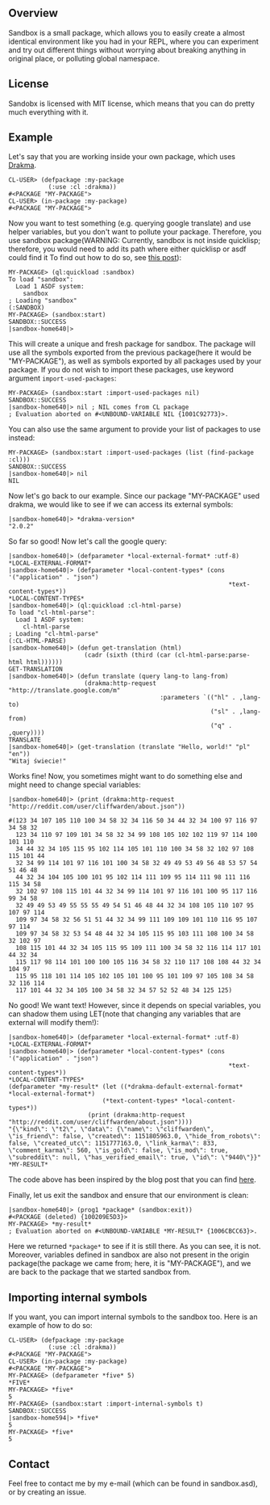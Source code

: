 Overview
--------

Sandbox is a small package, which allows you to easily create a almost identical
environment like you had in your REPL, where you can experiment and try out different
things without worrying about breaking anything in original place, or polluting
global namespace.

License
--------

Sandobx is licensed with MIT license, which means that you can do pretty much everything with it.


Example
--------

Let's say that you are working inside your own package, which uses [Drakma](http://www.weitz.de/drakma/).

``` common-lisp
CL-USER> (defpackage :my-package
           (:use :cl :drakma))
#<PACKAGE "MY-PACKAGE">
CL-USER> (in-package :my-package)
#<PACKAGE "MY-PACKAGE">
```

Now you want to test something (e.g. querying google translate) and use helper variables, but you don't want to pollute your package. Therefore, you use sandbox package(WARNING: Currently, sandbox is not inside quicklisp; therefore, you would need to add its path where either quicklisp or asdf could find it To find out how to do so, see [this post](http://lispyprogrammer.blogspot.com/2015/11/adding-your-directory-to-quicklisp.html)):

``` common-lisp
MY-PACKAGE> (ql:quickload :sandbox)
To load "sandbox":
  Load 1 ASDF system:
    sandbox
; Loading "sandbox"
(:SANDBOX)
MY-PACKAGE> (sandbox:start)
SANDBOX::SUCCESS
|sandbox-home640|>
```

This will create a unique and fresh package for sandbox. The package will use all the symbols exported from the previous package(here it would be "MY-PACKAGE"), as well as symbols exported by all packages used by your package. If you do not wish to import these packages, use keyword argument `import-used-packages`:

``` common-lisp
MY-PACKAGE> (sandbox:start :import-used-packages nil)
SANDBOX::SUCCESS
|sandbox-home640|> nil ; NIL comes from CL package
; Evaluation aborted on #<UNBOUND-VARIABLE NIL {1001C92773}>.
```

You can also use the same argument to provide your list of packages to use instead:

``` common-lisp
MY-PACKAGE> (sandbox:start :import-used-packages (list (find-package :cl)))
SANDBOX::SUCCESS
|sandbox-home640|> nil
NIL
```

Now let's go back to our example. Since our package "MY-PACKAGE" used drakma, we would like to see if we can access its external symbols:

``` common-lisp
|sandbox-home640|> *drakma-version*
"2.0.2"
```

So far so good! Now let's call the google query:

``` common-lisp
|sandbox-home640|> (defparameter *local-external-format* :utf-8)
*LOCAL-EXTERNAL-FORMAT*
|sandbox-home640|> (defparameter *local-content-types* (cons '("application" . "json")
                                                             *text-content-types*))
*LOCAL-CONTENT-TYPES*
|sandbox-home640|> (ql:quickload :cl-html-parse)
To load "cl-html-parse":
  Load 1 ASDF system:
    cl-html-parse
; Loading "cl-html-parse"
(:CL-HTML-PARSE)
|sandbox-home640|> (defun get-translation (html)
                     (cadr (sixth (third (car (cl-html-parse:parse-html html))))))
GET-TRANSLATION
|sandbox-home640|> (defun translate (query lang-to lang-from)
                     (drakma:http-request "http://translate.google.com/m"
                                          :parameters `(("hl" . ,lang-to)
                                                        ("sl" . ,lang-from)
                                                        ("q" . ,query))))
TRANSLATE
|sandbox-home640|> (get-translation (translate "Hello, world!" "pl" "en"))
"Witaj świecie!"
```

Works fine! Now, you sometimes might want to do something else and might need to change special variables:

``` common-lisp
|sandbox-home640|> (print (drakma:http-request "http://reddit.com/user/cliffwarden/about.json"))

#(123 34 107 105 110 100 34 58 32 34 116 50 34 44 32 34 100 97 116 97 34 58 32
  123 34 110 97 109 101 34 58 32 34 99 108 105 102 102 119 97 114 100 101 110
  34 44 32 34 105 115 95 102 114 105 101 110 100 34 58 32 102 97 108 115 101 44
  32 34 99 114 101 97 116 101 100 34 58 32 49 49 53 49 56 48 53 57 54 51 46 48
  44 32 34 104 105 100 101 95 102 114 111 109 95 114 111 98 111 116 115 34 58
  32 102 97 108 115 101 44 32 34 99 114 101 97 116 101 100 95 117 116 99 34 58
  32 49 49 53 49 55 55 55 49 54 51 46 48 44 32 34 108 105 110 107 95 107 97 114
  109 97 34 58 32 56 51 51 44 32 34 99 111 109 109 101 110 116 95 107 97 114
  109 97 34 58 32 53 54 48 44 32 34 105 115 95 103 111 108 100 34 58 32 102 97
  108 115 101 44 32 34 105 115 95 109 111 100 34 58 32 116 114 117 101 44 32 34
  115 117 98 114 101 100 100 105 116 34 58 32 110 117 108 108 44 32 34 104 97
  115 95 118 101 114 105 102 105 101 100 95 101 109 97 105 108 34 58 32 116 114
  117 101 44 32 34 105 100 34 58 32 34 57 52 52 48 34 125 125)
```

No good! We want text! However, since it depends on special variables, you can shadow them using LET(note that changing any variables that are external will modify them!):

``` common-lisp
|sandbox-home640|> (defparameter *local-external-format* :utf-8)
*LOCAL-EXTERNAL-FORMAT*
|sandbox-home640|> (defparameter *local-content-types* (cons '("application" . "json")
                                                             *text-content-types*))
*LOCAL-CONTENT-TYPES*
(defparameter *my-result* (let ((*drakma-default-external-format* *local-external-format*)
                          (*text-content-types* *local-content-types*))
                      (print (drakma:http-request "http://reddit.com/user/cliffwarden/about.json"))))
"{\"kind\": \"t2\", \"data\": {\"name\": \"cliffwarden\", \"is_friend\": false, \"created\": 1151805963.0, \"hide_from_robots\": false, \"created_utc\": 1151777163.0, \"link_karma\": 833, \"comment_karma\": 560, \"is_gold\": false, \"is_mod\": true, \"subreddit\": null, \"has_verified_email\": true, \"id\": \"9440\"}}"
*MY-RESULT*
```
The code above has been inspired by the blog post that you can find [here](http://thehelpfulhacker.net/2011/07/10/checking-your-reddit-karma-with-common-lisp/).

Finally, let us exit the sandbox and ensure that our environment is clean:

``` common-lisp
|sandbox-home640|> (prog1 *package* (sandbox:exit))
#<PACKAGE (deleted) {100209E5D3}>
MY-PACKAGE> *my-result*
; Evaluation aborted on #<UNBOUND-VARIABLE *MY-RESULT* {1006CBCC63}>.
```

Here we returned `*package*` to see if it is still there. As you can see, it is not. Moreover, variables defined in sandbox are also not present in the origin package(the package we came from; here, it is "MY-PACKAGE"), and we are back to the package that we started sandbox from.


Importing internal symbols
--------
If you want, you can import internal symbols to the sandbox too. Here is an example of how to do so:

``` common-lisp
CL-USER> (defpackage :my-package
           (:use :cl :drakma))
#<PACKAGE "MY-PACKAGE">
CL-USER> (in-package :my-package)
#<PACKAGE "MY-PACKAGE">
MY-PACKAGE> (defparameter *five* 5)
*FIVE*
MY-PACKAGE> *five*
5
MY-PACKAGE> (sandbox:start :import-internal-symbols t)
SANDBOX::SUCCESS
|sandbox-home594|> *five*
5
MY-PACKAGE> *five*
5
```

Contact
--------

Feel free to contact me by my e-mail (which can be found in sandbox.asd), or by creating an issue.
